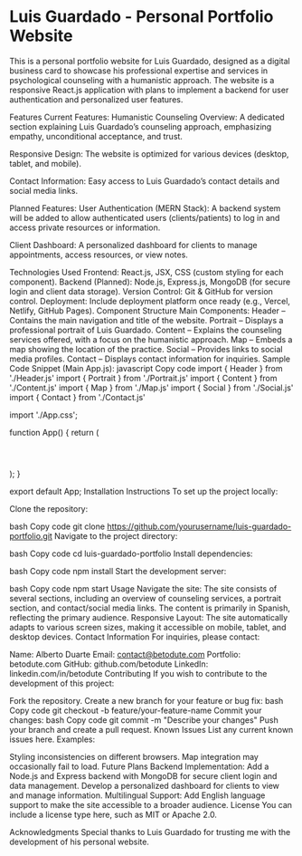 # Luis Guardado - Personal Portfolio Website

This is a personal portfolio website for Luis Guardado, designed as a digital business card to showcase his professional expertise and services in psychological counseling with a humanistic approach. The website is a responsive React.js application with plans to implement a backend for user authentication and personalized user features.

Features
Current Features:
Humanistic Counseling Overview:
A dedicated section explaining Luis Guardado’s counseling approach, emphasizing empathy, unconditional acceptance, and trust.

Responsive Design:
The website is optimized for various devices (desktop, tablet, and mobile).

Contact Information:
Easy access to Luis Guardado’s contact details and social media links.

Planned Features:
User Authentication (MERN Stack):
A backend system will be added to allow authenticated users (clients/patients) to log in and access private resources or information.

Client Dashboard:
A personalized dashboard for clients to manage appointments, access resources, or view notes.

Technologies Used
Frontend: React.js, JSX, CSS (custom styling for each component).
Backend (Planned): Node.js, Express.js, MongoDB (for secure login and client data storage).
Version Control: Git & GitHub for version control.
Deployment: Include deployment platform once ready (e.g., Vercel, Netlify, GitHub Pages).
Component Structure
Main Components:
Header – Contains the main navigation and title of the website.
Portrait – Displays a professional portrait of Luis Guardado.
Content – Explains the counseling services offered, with a focus on the humanistic approach.
Map – Embeds a map showing the location of the practice.
Social – Provides links to social media profiles.
Contact – Displays contact information for inquiries.
Sample Code Snippet (Main App.js):
javascript
Copy code
import { Header } from './Header.js'
import { Portrait } from './Portrait.js'
import { Content } from './Content.js'
import { Map } from './Map.js'
import { Social } from './Social.js'
import { Contact } from './Contact.js'

import './App.css';

function App() {
  return (
    <div className="app-main">
        <Header />
        <Portrait />
        <Content />
        <Map />
        <Social /> 
        <Contact />
    </div>
  );
}

export default App;
Installation Instructions
To set up the project locally:

Clone the repository:

bash
Copy code
git clone https://github.com/yourusername/luis-guardado-portfolio.git
Navigate to the project directory:

bash
Copy code
cd luis-guardado-portfolio
Install dependencies:

bash
Copy code
npm install
Start the development server:

bash
Copy code
npm start
Usage
Navigate the site:
The site consists of several sections, including an overview of counseling services, a portrait section, and contact/social media links.
The content is primarily in Spanish, reflecting the primary audience.
Responsive Layout:
The site automatically adapts to various screen sizes, making it accessible on mobile, tablet, and desktop devices.
Contact Information
For inquiries, please contact:

Name: Alberto Duarte
Email: contact@betodute.com
Portfolio: betodute.com
GitHub: github.com/betodute
LinkedIn: linkedin.com/in/betodute
Contributing
If you wish to contribute to the development of this project:

Fork the repository.
Create a new branch for your feature or bug fix:
bash
Copy code
git checkout -b feature/your-feature-name
Commit your changes:
bash
Copy code
git commit -m "Describe your changes"
Push your branch and create a pull request.
Known Issues
List any current known issues here.
Examples:

Styling inconsistencies on different browsers.
Map integration may occasionally fail to load.
Future Plans
Backend Implementation:
Add a Node.js and Express backend with MongoDB for secure client login and data management.
Develop a personalized dashboard for clients to view and manage information.
Multilingual Support:
Add English language support to make the site accessible to a broader audience.
License
You can include a license type here, such as MIT or Apache 2.0.

Acknowledgments
Special thanks to Luis Guardado for trusting me with the development of his personal website.


